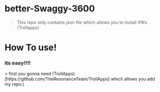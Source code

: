 # better-Swaggy-3600
> This repo only contains json file which allows you to install IPA’s (Trollapps)
# How To use!
<h3>its easy!!!!</h3>
> first you gonna need (TrollApps)[https://github.com/TheResonanceTeam/TrollApps] which allows you add my repo:)
